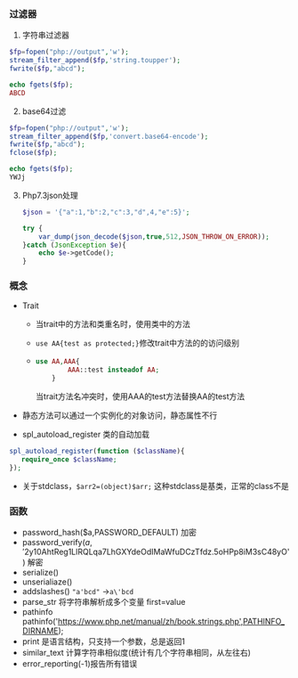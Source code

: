 ### 过滤器

1. 字符串过滤器

```php
$fp=fopen("php://output",'w');
stream_filter_append($fp,'string.toupper');
fwrite($fp,"abcd");

echo fgets($fp);
ABCD
```

2. base64过滤

```php
$fp=fopen("php://output",'w');
stream_filter_append($fp,'convert.base64-encode');
fwrite($fp,"abcd");
fclose($fp);

echo fgets($fp);
YWJj

```

3. Php7.3json处理

   ```php
   $json = '{"a":1,"b":2,"c":3,"d",4,"e":5}';
   
   try {
       var_dump(json_decode($json,true,512,JSON_THROW_ON_ERROR));
   }catch (JsonException $e){
       echo $e->getCode();
   }
   ```

### 概念

- Trait

  - 当trait中的方法和类重名时，使用类中的方法

  - `use AA{test as protected;}`修改trait中方法的的访问级别

  - ```php
    use AA,AAA{
            AAA::test insteadof AA;
        }
    ```

    当trait方法名冲突时，使用AAA的test方法替换AA的test方法

- 静态方法可以通过一个实例化的对象访问，静态属性不行

-  spl_autoload_register 类的自动加载

  ```php
  spl_autoload_register(function ($className){
     require_once $className;
  });
  ```

- 关于stdclass，`$arr2=(object)$arr;` 这种stdclass是基类，正常的class不是

### 函数

- password_hash($a,PASSWORD_DEFAULT) 加密
- password_verify($a,'$2y$10$AhtReg1LlRQLqa7LhGXYdeOdIMaWfuDCzTfdz.5oHPp8iM3sC48yO') 解密
- serialize()
- unserialiaze()
- addslashes() `"a'bcd"` ->`a\'bcd`
-  parse_str 将字符串解析成多个变量 first=value
-  pathinfo  pathinfo('https://www.php.net/manual/zh/book.strings.php',PATHINFO_DIRNAME);
-  print 是语言结构，只支持一个参数，总是返回1
-  similar_text 计算字符串相似度(统计有几个字符串相同，从左往右)
-  error_reporting(-1)报告所有错误

